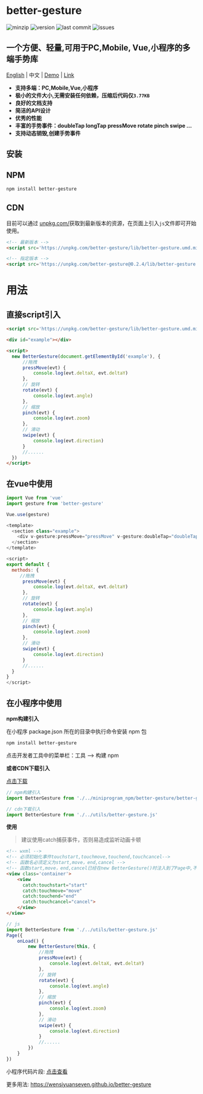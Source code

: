 # better-gesture

 ![minzip](https://img.shields.io/bundlephobia/minzip/better-gesture) ![version](https://img.shields.io/github/package-json/v/wensiyuanseven/better-gesture) ![last commit](https://img.shields.io/github/last-commit/wensiyuanseven/better-gesture)  ![issues](https://img.shields.io/github/issues/wensiyuanseven/better-gesture)

## 一个方便、轻量,可用于PC,Mobile, Vue,小程序的多端手势库

[English](README.md)  |  中文  |  [Demo](https://wensiyuanseven.github.io/better-gesture/demo)  |  [Link](https://juejin.cn/post/6844904166700089351#heading-14)

- **支持多端：PC,Mobile,Vue,小程序**
- **极小的文件大小,无需安装任何依赖，压缩后代码仅`3.77KB`**
- **良好的文档支持**
- **简洁的API设计**
- **优秀的性能**
- **丰富的手势事件：doubleTap longTap pressMove rotate pinch swipe ...**
- **支持动态销毁,创建手势事件**

## 安装

## NPM

``` sh
npm install better-gesture
```

## CDN

目前可以通过 [unpkg.com/](https://unpkg.com/)获取到最新版本的资源，在页面上引入`js`文件即可开始使用。

``` html
<!-- 最新版本 -->
<script src='https://unpkg.com/better-gesture/lib/better-gesture.umd.min.js'></script>

<!-- 指定版本 -->
<script src='https://unpkg.com/better-gesture@0.2.4/lib/better-gesture.umd.min.js'></script>
```

# 用法

## 直接script引入

``` html
<script src='https://unpkg.com/better-gesture/lib/better-gesture.umd.min.js'></script>
```

``` html
<div id="example"></div>

<script>
  new BetterGesture(document.getElementById('example'), {
      //拖拽
      pressMove(evt) {
          console.log(evt.deltaX, evt.deltaY)
      },
      // 旋转
      rotate(evt) {
          console.log(evt.angle)
      },
      // 缩放
      pinch(evt) {
          console.log(evt.zoom)
      },
      // 滑动
      swipe(evt) {
          console.log(evt.direction)
      }
      //......
  })
</script>
```

## 在vue中使用

```js
import Vue from 'vue'
import gesture from 'better-gesture'

Vue.use(gesture)
```

```js
<template>
  <section class="example">
    <div v-gesture:pressMove="pressMove" v-gesture:doubleTap="doubleTap"> </div>
  </section>
</template>

<script>
export default {
  methods: {
     //拖拽
      pressMove(evt) {
          console.log(evt.deltaX, evt.deltaY)
      },
      // 旋转
      rotate(evt) {
          console.log(evt.angle)
      },
      // 缩放
      pinch(evt) {
          console.log(evt.zoom)
      },
      // 滑动
      swipe(evt) {
          console.log(evt.direction)
      }
      //......
  }
}
</script>

```

## 在小程序中使用

**npm构建引入**

在小程序 package.json 所在的目录中执行命令安装 npm 包

 ``` sh
npm install better-gesture
```
>
点击开发者工具中的菜单栏：工具 --> 构建 npm

**或者CDN下载引入**

[点击下载](https://unpkg.com/better-gesture/lib/better-gesture.umd.min.js)

```js
// npm构建引入
import BetterGesture from './../miniprogram_npm/better-gesture/better-gesture.umd.min.js'

// cdn下载引入
import BetterGesture from './../utils/better-gesture.js'
```

**使用**

> 建议使用catch捕获事件，否则易造成监听动画卡顿

``` html
<!-- wxml -->
<!-- 必须初始化事件touchstart,touchmove,touchend,touchcancel-->
<!-- 函数名必须定义为start,move，end,cancel -->
<!-- 函数start,move，end,cancel已经在new BetterGesture()时注入到了Page中,不需要在Page中再次定义-->
<view class='container'>
    <view
      catch:touchstart="start"
      catch:touchmove="move"
      catch:touchend="end"
      catch:touchcancel="cancel">
    </view>
</view>
```

```js
// js
import BetterGesture from './../utils/better-gesture.js'
Page({
    onLoad() {
        new BetterGesture(this, {
            //拖拽
            pressMove(evt) {
                console.log(evt.deltaX, evt.deltaY)
            },
            // 旋转
            rotate(evt) {
                console.log(evt.angle)
            },
            // 缩放
            pinch(evt) {
                console.log(evt.zoom)
            },
            // 滑动
            swipe(evt) {
                console.log(evt.direction)
            }
            //......
        })
    }
})
```

 小程序代码片段: [点击查看](https://developers.weixin.qq.com/s/vAQ2mRmd7wj9)

 更多用法: <https://wensiyuanseven.github.io/better-gesture>
